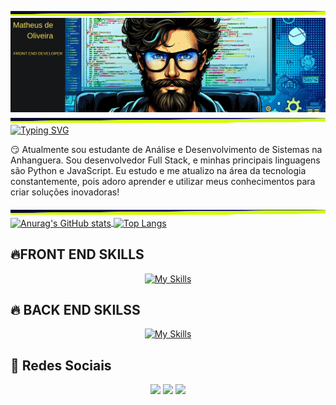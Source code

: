 <!DOCTYPE html>
<html lang="en">
<head>
    <meta charset="UTF-8">
    <meta name="viewport" content="width=device-width, initial-scale=1.0">
    
</head>
<body>
    <div><img src="line bar.png" width="100%" height="8px"/>
        <img src="GIT HUB BANNER MATHEUS.png" alt="ImagemBanner">
    </div><img src="line bar.png" width="100%" height="8px"/>
    <div>
        <a href="https://git.io/typing-svg">
            <img src="https://readme-typing-svg.demolab.com/?lines=OLA!+Me+chamo+Matheus;Sou+desenvolvedor+Front+End" alt="Typing SVG">
        </a>
    </div>
    <div>
        <p>😏 Atualmente sou estudante de Análise e Desenvolvimento de Sistemas na Anhanguera. Sou desenvolvedor Full Stack, e minhas principais linguagens são Python e JavaScript. Eu estudo e me atualizo na área da tecnologia constantemente, pois adoro aprender e utilizar meus conhecimentos para criar soluções inovadoras!</p>
    </div><img src="line bar.png" width="100%" height="8px"/>
    <div>
        <a href="https://github.com/Matheusisa/github-readme-stats">
            <img align="center" src="https://github-readme-stats.vercel.app/api?username=Matheusisa&theme=yeblu&show_icons=true&hide=stars" alt="Anurag's GitHub stats">
        </a>
        <a href="https://github.com/Matheusisa/github-readme-stats">
            <img align="center" src="https://github-readme-stats.vercel.app/api/top-langs/?username=Matheusisa&layout=compact&theme=yeblu" alt="Top Langs">
        </a>
    </div>
    <h2>🔥FRONT END SKILLS</h2>
    <div>
    <p align="center">
        <a href="https://skillicons.dev">
            <img src="https://skillicons.dev/icons?i=js,html,css,react," alt="My Skills">
        </a>
    </p>
    </div>
    <h2>🔥 BACK END SKILSS</h2>
    <div>
    <div>
    <div>
    <p align="center">
        <a href="https://skillicons.dev">
            <img src="https://skillicons.dev/icons?i=py,nodejs,git,github" alt="My Skills">
        </a>
    </p>
    </div>
    </div> 
    <h2>📨 Redes Sociais</h2>
        <div> 
            <p align="center">
            <a href="https://instagram.com/MATHEUSFRONTEND" target="_blank"><img src="https://img.shields.io/badge/-Instagram-%23E4405F?style=for-the-badge&logo=instagram&logoColor=white" target="_blank"></a>
            <a href = "mailto:matheusisafilha@gmail.com"><img src="https://img.shields.io/badge/-Gmail-%23333?style=for-the-badge&logo=gmail&logoColor=white" target="_blank"></a>
            <a href="https://www.linkedin.com/in/matheus-oliveira-9692a72ba/#:~:text=www.linkedin.com/in/matheus%2Doliveira%2D9692a72ba" target="_blank"><img src="https://img.shields.io/badge/-LinkedIn-%230077B5?style=for-the-badge&logo=linkedin&logoColor=white" target="_blank"></a> 
            </a>
    </div>
</div>
</body>
</html>
